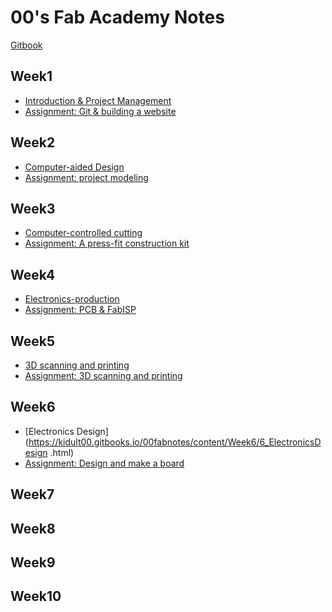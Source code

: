 # 00's Fab Academy Notes

[Gitbook](https://www.gitbook.com/book/kidult00/00fabnotes)

## Week1

- [Introduction & Project Management](https://kidult00.gitbooks.io/00fabnotes/content/Week1/1_Introduction.html)
- [Assignment: Git & building a website](https://kidult00.gitbooks.io/00fabnotes/content/Week1/1_Assigment.html)

## Week2
- [Computer-aided Design](https://kidult00.gitbooks.io/00fabnotes/content/Week2/2_CAD.html)
- [Assignment: project modeling](https://kidult00.gitbooks.io/00fabnotes/content/Week2/2_Assigment.html)

## Week3
- [Computer-controlled cutting](https://kidult00.gitbooks.io/00fabnotes/content/Week3/3_computer-controlled%20cutting.html)
- [Assignment: A press-fit construction kit](https://kidult00.gitbooks.io/00fabnotes/content/Week3/3_Assigment.html)

## Week4
- [Electronics-production](https://kidult00.gitbooks.io/00fabnotes/content/Week4/4_electronics-production.html)
- [Assignment: PCB & FabISP](https://kidult00.gitbooks.io/00fabnotes/content/Week4/4_Assigment.html)

## Week5

- [3D scanning and printing](https://kidult00.gitbooks.io/00fabnotes/content/Week5/5_3D%20scanning%20and%20printing.html)
- [Assignment: 3D scanning and printing](https://kidult00.gitbooks.io/00fabnotes/content/Week5/5_Assigment.html)

## Week6

- [Electronics Design](https://kidult00.gitbooks.io/00fabnotes/content/Week6/6_ElectronicsDesign
.html)
- [Assignment: Design and make a board](https://kidult00.gitbooks.io/00fabnotes/content/Week5/6_Assigment.html)

## Week7

## Week8

## Week9

## Week10





